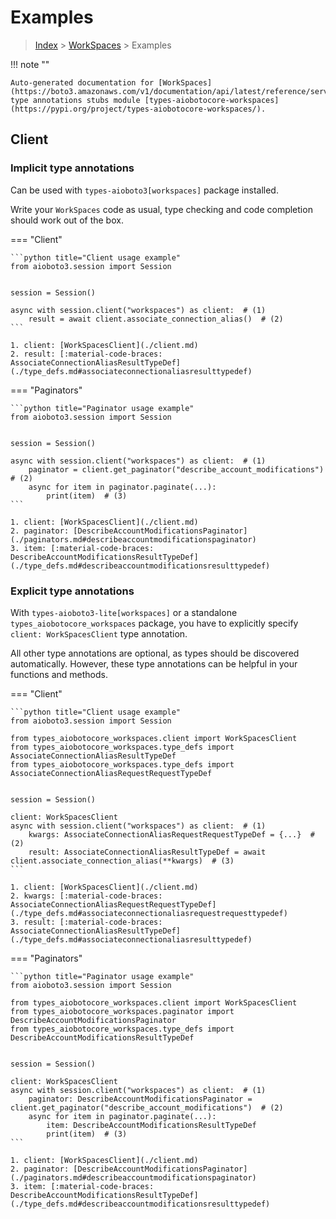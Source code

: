# Examples

> [Index](../README.md) > [WorkSpaces](./README.md) > Examples

!!! note ""

    Auto-generated documentation for [WorkSpaces](https://boto3.amazonaws.com/v1/documentation/api/latest/reference/services/workspaces.html#WorkSpaces)
    type annotations stubs module [types-aiobotocore-workspaces](https://pypi.org/project/types-aiobotocore-workspaces/).

## Client

### Implicit type annotations

Can be used with `types-aioboto3[workspaces]` package installed.

Write your `WorkSpaces` code as usual,
type checking and code completion should work out of the box.



=== "Client"

    ```python title="Client usage example"
    from aioboto3.session import Session


    session = Session()

    async with session.client("workspaces") as client:  # (1)
        result = await client.associate_connection_alias()  # (2)
    ```

    1. client: [WorkSpacesClient](./client.md)
    2. result: [:material-code-braces: AssociateConnectionAliasResultTypeDef](./type_defs.md#associateconnectionaliasresulttypedef) 



=== "Paginators"

    ```python title="Paginator usage example"
    from aioboto3.session import Session


    session = Session()

    async with session.client("workspaces") as client:  # (1)
        paginator = client.get_paginator("describe_account_modifications")  # (2)
        async for item in paginator.paginate(...):
            print(item)  # (3)
    ```

    1. client: [WorkSpacesClient](./client.md)
    2. paginator: [DescribeAccountModificationsPaginator](./paginators.md#describeaccountmodificationspaginator)
    3. item: [:material-code-braces: DescribeAccountModificationsResultTypeDef](./type_defs.md#describeaccountmodificationsresulttypedef) 




### Explicit type annotations

With `types-aioboto3-lite[workspaces]`
or a standalone `types_aiobotocore_workspaces` package, you have to explicitly specify
`client: WorkSpacesClient` type annotation.

All other type annotations are optional, as types should be discovered automatically.
However, these type annotations can be helpful in your functions and methods.


=== "Client"

    ```python title="Client usage example"
    from aioboto3.session import Session

    from types_aiobotocore_workspaces.client import WorkSpacesClient
    from types_aiobotocore_workspaces.type_defs import AssociateConnectionAliasResultTypeDef
    from types_aiobotocore_workspaces.type_defs import AssociateConnectionAliasRequestRequestTypeDef


    session = Session()

    client: WorkSpacesClient
    async with session.client("workspaces") as client:  # (1)
        kwargs: AssociateConnectionAliasRequestRequestTypeDef = {...}  # (2)
        result: AssociateConnectionAliasResultTypeDef = await client.associate_connection_alias(**kwargs)  # (3)
    ```

    1. client: [WorkSpacesClient](./client.md)
    2. kwargs: [:material-code-braces: AssociateConnectionAliasRequestRequestTypeDef](./type_defs.md#associateconnectionaliasrequestrequesttypedef) 
    3. result: [:material-code-braces: AssociateConnectionAliasResultTypeDef](./type_defs.md#associateconnectionaliasresulttypedef) 



=== "Paginators"

    ```python title="Paginator usage example"
    from aioboto3.session import Session

    from types_aiobotocore_workspaces.client import WorkSpacesClient
    from types_aiobotocore_workspaces.paginator import DescribeAccountModificationsPaginator
    from types_aiobotocore_workspaces.type_defs import DescribeAccountModificationsResultTypeDef


    session = Session()

    client: WorkSpacesClient
    async with session.client("workspaces") as client:  # (1)
        paginator: DescribeAccountModificationsPaginator = client.get_paginator("describe_account_modifications")  # (2)
        async for item in paginator.paginate(...):
            item: DescribeAccountModificationsResultTypeDef
            print(item)  # (3)
    ```

    1. client: [WorkSpacesClient](./client.md)
    2. paginator: [DescribeAccountModificationsPaginator](./paginators.md#describeaccountmodificationspaginator)
    3. item: [:material-code-braces: DescribeAccountModificationsResultTypeDef](./type_defs.md#describeaccountmodificationsresulttypedef) 




